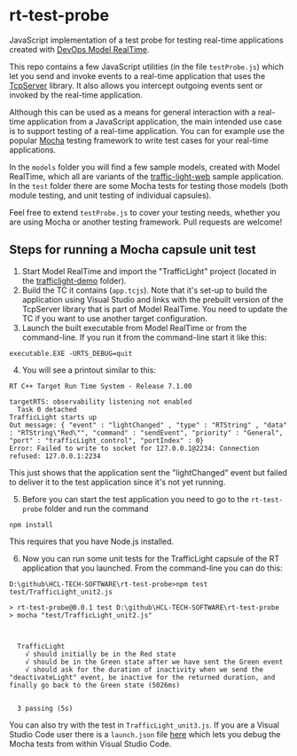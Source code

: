 # rt-test-probe
JavaScript implementation of a test probe for testing real-time applications created with [DevOps Model RealTime](https://www.hcl-software.com/devops-model-realtime).

This repo contains a few JavaScript utilities (in the file `testProbe.js`) which let you send and invoke events to a real-time application that uses the [TcpServer](https://github.com/HCL-TECH-SOFTWARE/lib-tcp-server) library. It also allows you intercept outgoing events sent or invoked by the real-time application.

Although this can be used as a means for general interaction with a real-time application from a JavaScript application, the main intended use case is to support testing of a real-time application. You can for example use the popular [Mocha](https://mochajs.org/) testing framework to write test cases for your real-time applications.

In the `models` folder you will find a few sample models, created with Model RealTime, which all are variants of the [traffic-light-web](https://github.com/HCL-TECH-SOFTWARE/traffic-light-web) sample application. In the `test` folder there are some Mocha tests for testing those models (both module testing, and unit testing of individual capsules).

Feel free to extend `testProbe.js` to cover your testing needs, whether you are using Mocha or another testing framework. Pull requests are welcome!

## Steps for running a Mocha capsule unit test
1. Start Model RealTime and import the "TrafficLight" project (located in the [trafficlight-demo](https://github.com/HCL-TECH-SOFTWARE/rt-test-probe/tree/main/models/trafficlight-demo) folder).
2. Build the TC it contains (`app.tcjs`). Note that it's set-up to build the application using Visual Studio and links with the prebuilt version of the TcpServer library that is part of Model RealTime. You need to update the TC if you want to use another target configuration.
3. Launch the built executable from Model RealTime or from the command-line. If you run it from the command-line start it like this:
```plaintext
executable.EXE -URTS_DEBUG=quit
```
4. You will see a printout similar to this:
```plaintext
RT C++ Target Run Time System - Release 7.1.00

targetRTS: observability listening not enabled
  Task 0 detached
TrafficLight starts up
Out message: { "event" : "lightChanged" , "type" : "RTString" , "data" : "RTString\"Red\"", "command" : "sendEvent", "priority" : "General", "port" : "trafficLight_control", "portIndex" : 0}
Error: Failed to write to socket for 127.0.0.1@2234: Connection refused: 127.0.0.1:2234
```
This just shows that the application sent the "lightChanged" event but failed to deliver it to the test application since it's not yet running.

5. Before you can start the test application you need to go to the `rt-test-probe` folder and run the command
```plaintext
npm install
```
This requires that you have Node.js installed.

6. Now you can run some unit tests for the TrafficLight capsule of the RT application that you launched. From the command-line you can do this:
```plaintext
D:\github\HCL-TECH-SOFTWARE\rt-test-probe>npm test test/TrafficLight_unit2.js

> rt-test-probe@0.0.1 test D:\github\HCL-TECH-SOFTWARE\rt-test-probe
> mocha "test/TrafficLight_unit2.js"



  TrafficLight
    √ should initially be in the Red state
    √ should be in the Green state after we have sent the Green event
    √ should ask for the duration of inactivity when we send the "deactivateLight" event, be inactive for the returned duration, and finally go back to the Green state (5026ms)


  3 passing (5s)
```
You can also try with the test in `TrafficLight_unit3.js`.
If you are a Visual Studio Code user there is a `launch.json` file [here](https://github.com/HCL-TECH-SOFTWARE/rt-test-probe/blob/main/.vscode/launch.json) which lets you debug the Mocha tests from within Visual Studio Code.


